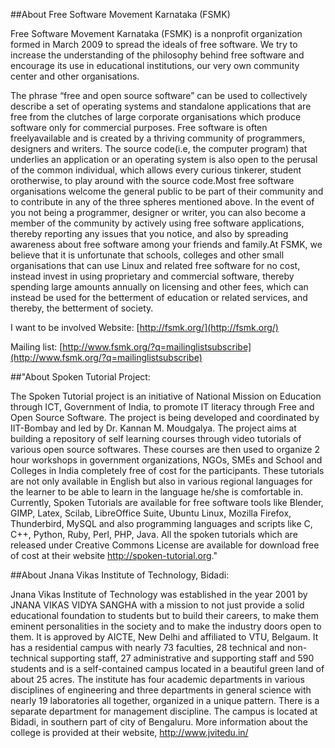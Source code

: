 ##About Free Software Movement Karnataka (FSMK)

Free Software Movement Karnataka (FSMK) is a non­profit organization
formed in March 2009 to spread the ideals of free software. We try to increase the understanding of the philosophy behind free software and encourage its use in educational institutions, our very own community center and other organisations.

The phrase “free and open source software” can be used to collectively describe a set of operating systems and standalone applications that are free from the clutches of large corporate organisations which produce software only for commercial purposes. Free software is often freelyavailable and is created by a thriving community of programmers, designers and writers. The source code(i.e, the computer program) that underlies an application or an operating system is also open to the perusal of the common individual, which allows every curious tinkerer, student orotherwise, to play around with the source code.Most free software organisations welcome the general public to be part of their community and to contribute in any of the three spheres mentioned above.  In the event of you not being a programmer, designer or writer, you can also become a member of the community by actively using free software applications, thereby reporting any issues that you notice, and also by spreading awareness about free software among your friends and family.At FSMK, we believe that it is unfortunate that schools, colleges and other small organisations that can use Linux and related free software for no cost, instead invest in using proprietary and commercial software, thereby spending large amounts annually on licensing and other fees, which can instead be used for the betterment of education or related services, and
thereby, the betterment of society.

I want to be involved
Website:
              [http://fsmk.org/](http://fsmk.org/)

Mailing list:
              [http://www.fsmk.org/?q=mailing­list­subscribe](http://www.fsmk.org/?q=mailing­list­subscribe)


##"About Spoken Tutorial Project:

The Spoken Tutorial project is an initiative of National Mission on Education through ICT, Government of India, to promote IT literacy through Free and Open Source Software. The project is being developed and coordinated by IIT-Bombay and led by Dr. Kannan M. Moudgalya. The project aims at building a repository of self learning courses through video tutorials of various open source softwares. These courses are then used to organize 2 hour workshops in government organizations, NGOs, SMEs and School and Colleges in India completely free of cost for the participants. These tutorials are not only available in English but also in various regional languages for the learner to be able to learn in the language he/she is comfortable in. Currently, Spoken Tutorials are available for free software tools like Blender, GIMP, Latex, Scilab, LibreOffice Suite, Ubuntu Linux, Mozilla Firefox, Thunderbird, MySQL and also programming languages and scripts like C, C++, Python, Ruby, Perl, PHP, Java. All the spoken tutorials which are released under Creative Commons License are available for download free of cost at their website http://spoken-tutorial.org."


##About Jnana Vikas Institute of Technology, Bidadi:

Jnana Vikas Institute of Technology was established in the year 2001 by JNANA VIKAS VIDYA SANGHA with a mission to not just provide a solid educational foundation to students but to build their careers, to make them eminent personalities in the society and to make the industry doors open to them. It is approved by AICTE, New Delhi and affiliated to VTU, Belgaum. It has a residential campus with nearly 73 faculties, 28 technical and non-technical supporting staff, 27 administrative and supporting staff and 590 students and is a self-contained campus located in a beautiful green land of about 25 acres. The institute has four academic departments in various disciplines of engineering and three departments in general science with nearly 19 laboratories all together, organized in a unique pattern. There is a separate department for management discipline. The campus is located at Bidadi, in southern part of city of Bengaluru. More information about the college is provided at their website, http://www.jvitedu.in/
